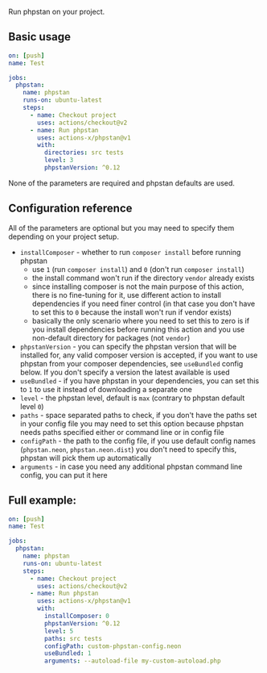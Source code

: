 Run phpstan on your project.

## Basic usage

```yaml
on: [push]
name: Test

jobs:
  phpstan:
    name: phpstan
    runs-on: ubuntu-latest
    steps:
      - name: Checkout project
        uses: actions/checkout@v2
      - name: Run phpstan
        uses: actions-x/phpstan@v1
        with:
          directories: src tests
          level: 3
          phpstanVersion: ^0.12
```

None of the parameters are required and phpstan defaults are used.

## Configuration reference

All of the parameters are optional but you may need to specify them depending on your project setup.

- `installComposer` - whether to run `composer install` before running phpstan
    - use `1` (run `composer install`) and `0` (don't run `composer install`)
    - the install command won't run if the directory `vendor` already exists
    - since installing composer is not the main purpose of this action, there is no fine-tuning for it,
    use different action to install dependencies if you need finer control (in that case you don't have to set this to
    `0` because the install won't run if vendor exists)
    - basically the only scenario where you need to set this to zero is if you install dependencies before running this
    action and you use non-default directory for packages (not `vendor`)
- `phpstanVersion` - you can specify the phpstan version that will be installed for, any valid composer version
is accepted, if you want to use phpstan from your composer dependencies, see `useBundled` config below. If you don't
specify a version the latest available is used
- `useBundled` - if you have phpstan in your dependencies, you can set this to `1` to use it instead of downloading
a separate one
- `level` - the phpstan level, default is `max` (contrary to phpstan default level `0`)
- `paths` - space separated paths to check, if you don't have the paths set in your config file you may need to set this
option because phpstan needs paths specified either or command line or in config file
- `configPath` - the path to the config file, if you use default config names (`phpstan.neon`, `phpstan.neon.dist`)
you don't need to specify this, phpstan will pick them up automatically
- `arguments` - in case you need any additional phpstan command line config, you can put it here

## Full example:


```yaml
on: [push]
name: Test

jobs:
  phpstan:
    name: phpstan
    runs-on: ubuntu-latest
    steps:
      - name: Checkout project
        uses: actions/checkout@v2
      - name: Run phpstan
        uses: actions-x/phpstan@v1
        with:
          installComposer: 0
          phpstanVersion: ^0.12
          level: 5
          paths: src tests
          configPath: custom-phpstan-config.neon
          useBundled: 1
          arguments: --autoload-file my-custom-autoload.php
```
